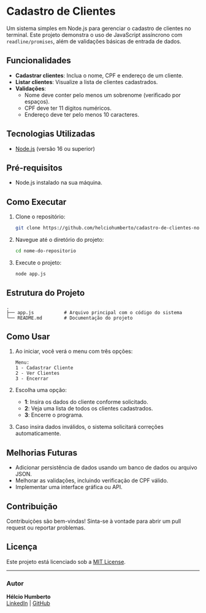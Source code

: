 # Cadastro de Clientes

Um sistema simples em Node.js para gerenciar o cadastro de clientes no terminal. Este projeto demonstra o uso de JavaScript assíncrono com `readline/promises`, além de validações básicas de entrada de dados.

## Funcionalidades

- **Cadastrar clientes**: Inclua o nome, CPF e endereço de um cliente.
- **Listar clientes**: Visualize a lista de clientes cadastrados.
- **Validações**:
  - Nome deve conter pelo menos um sobrenome (verificado por espaços).
  - CPF deve ter 11 dígitos numéricos.
  - Endereço deve ter pelo menos 10 caracteres.

## Tecnologias Utilizadas

- [Node.js](https://nodejs.org/) (versão 16 ou superior)

## Pré-requisitos

- Node.js instalado na sua máquina.

## Como Executar

1. Clone o repositório:

   ```bash
   git clone https://github.com/helciohumberto/cadastro-de-clientes-nodejs.git
   ```

2. Navegue até o diretório do projeto:

   ```bash
   cd nome-do-repositorio
   ```

3. Execute o projeto:

   ```bash
   node app.js
   ```

## Estrutura do Projeto

```plaintext
.
├── app.js           # Arquivo principal com o código do sistema
└── README.md        # Documentação do projeto
```

## Como Usar

1. Ao iniciar, você verá o menu com três opções:

   ```plaintext
   Menu:
   1 - Cadastrar Cliente
   2 - Ver Clientes
   3 - Encerrar
   ```

2. Escolha uma opção:

   - **1**: Insira os dados do cliente conforme solicitado.
   - **2**: Veja uma lista de todos os clientes cadastrados.
   - **3**: Encerre o programa.

3. Caso insira dados inválidos, o sistema solicitará correções automaticamente.

## Melhorias Futuras

- Adicionar persistência de dados usando um banco de dados ou arquivo JSON.
- Melhorar as validações, incluindo verificação de CPF válido.
- Implementar uma interface gráfica ou API.

## Contribuição

Contribuições são bem-vindas! Sinta-se à vontade para abrir um pull request ou reportar problemas.

## Licença

Este projeto está licenciado sob a [MIT License](LICENSE).

---

### Autor

**Hélcio Humberto**  
[LinkedIn](https://www.linkedin.com/helciohumberto) | [GitHub](https://github.com/helciohumberto)

